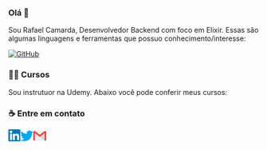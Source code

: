 ### Olá 👋

Sou Rafael Camarda, Desenvolvedor Backend com foco em Elixir. Essas são algumas linguagens e ferramentas que possuo conhecimento/interesse:


[![GitHub](https://img.shields.io/badge/-GitHub-181717?style=flat&logo=github&link=https://github.com/hritik5102)](https://github.com/rafaelcamarda)

### 👨‍💻 Cursos

Sou instrutuor na Udemy. Abaixo você pode conferir meus cursos:

### ☕ Entre em contato
  <a href="https://in.linkedin.com/in/rafaelcamarda">
    <img align="left" alt="Hargun | Linkedin" width="24px" src="https://github.com/hargun79/hargun79/blob/master/Assets/Linkedin.svg" />
  </a>
  <a href="https://twitter.com/rafacamarda">
    <img align="left" alt="Hargun | Twitter" width="26px" src="https://github.com/hargun79/hargun79/blob/master/Assets/Twitter.svg" />
  </a>
  <a href="mailto:rf.camarda@gmail.com">
    <img align="left" alt="Hargun | Gmail" width="26px" src="https://github.com/hargun79/hargun79/blob/master/Assets/Gmail.svg" />
  </a>
